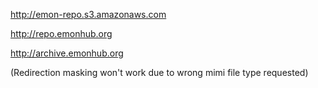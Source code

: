http://emon-repo.s3.amazonaws.com

http://repo.emonhub.org

http://archive.emonhub.org

(Redirection masking won't work due to wrong mimi file type requested)

